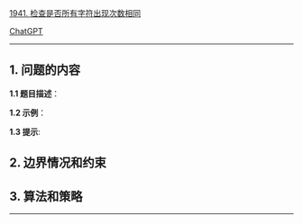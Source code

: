 [1941. 检查是否所有字符出现次数相同](https://leetcode.cn/problems/check-if-all-characters-have-equal-number-of-occurrences)

[ChatGPT](https://chat.openai.com/g/g-GsMNEr76r-c-master)

---

## 1. 问题的内容
**1.1 题目描述**：

**1.2 示例**：

**1.3 提示**:

## 2. 边界情况和约束


## 3. 算法和策略

---
